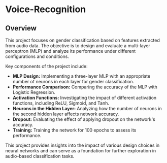 # Voice-Recognition

## Overview

This project focuses on gender classification based on features extracted from audio data. The objective is to design and evaluate a multi-layer perceptron (MLP) and analyze its performance under different configurations and conditions.


Key components of the project include:

*  **MLP Design:** Implementing a three-layer MLP with an appropriate number of neurons in each layer for gender classification.
*  **Performance Comparison:** Comparing the accuracy of the MLP with Logistic Regression.
*  **Activation Functions:** Investigating the impact of different activation functions, including ReLU, Sigmoid, and Tanh.
*  **Neurons in the Hidden Layer:** Analyzing how the number of neurons in the second hidden layer affects network accuracy.
*  **Dropout:** Evaluating the effect of applying dropout on the network's accuracy.
*  **Training:** Training the network for 100 epochs to assess its performance.


This project provides insights into the impact of various design choices in neural networks and can serve as a foundation for further exploration in audio-based classification tasks.



